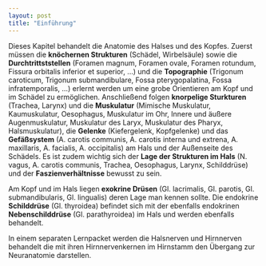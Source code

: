 ```yaml
---
layout: post
title: "Einführung"
---
```

Dieses Kapitel behandelt die Anatomie des Halses und des Kopfes. Zuerst müssen die **knöchernen Strukturen** (Schädel, Wirbelsäule) sowie die **Durchtrittststellen** (Foramen magnum, Foramen ovale, Foramen rotundum, Fissura orbitalis inferior et superior, …) und die **Topographie** (Trigonum caroticum, Trigonum submandibulare, Fossa pterygopalatina, Fossa infratemporalis, …) erlernt werden um eine grobe Orientieren am Kopf und im Schädel zu ermöglichen. Anschließend folgen **knorpelige Sturkturen** (Trachea, Larynx) und die **Muskulatur** (Mimische Muskulatur, Kaumuskulatur, Oesophagus, Muskulatur im Ohr, Innere und äußere Augenmuskulatur, Muskulatur des Laryx, Muskulatur des Pharyx, Halsmuskulatur), die **Gelenke** (Kiefergelenk, Kopfgelenke) und das **Gefäßsystem** (A. carotis communis, A. carotis interna und extrena, A. maxillaris, A. facialis, A. occipitalis) am Hals und der Außenseite des Schädels. Es ist zudem wichtig sich der **Lage der Strukturen im Hals** (N. vagus, A. carotis communis, Trachea, Oesophagus, Larynx, Schilddrüse) und der **Faszienverhältnisse** bewusst zu sein. 

Am Kopf und im Hals liegen **exokrine Drüsen**  (Gl. lacrimalis, Gl. parotis, Gl. submandibularis, Gl. lingualis) deren Lage man kennen sollte. Die endokrine **Schilddrüse** (Gl. thyroidea) befindet sich mit der ebenfalls endokrinen **Nebenschilddrüse** (Gl. parathyroidea) im Hals und werden ebenfalls behandelt.

In einem separaten Lernpacket werden die Halsnerven und Hirnnerven behandelt die mit ihren Hirnnervenkernen im Hirnstamm den Übergang zur Neuranatomie darstellen.
